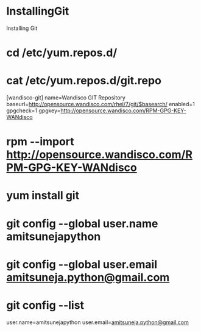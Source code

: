 # InstallingGit
Installing Git

# cd /etc/yum.repos.d/


# cat /etc/yum.repos.d/git.repo
[wandisco-git]
name=Wandisco GIT Repository
baseurl=http://opensource.wandisco.com/rhel/7/git/$basearch/
enabled=1
gpgcheck=1
gpgkey=http://opensource.wandisco.com/RPM-GPG-KEY-WANdisco
#


# rpm --import http://opensource.wandisco.com/RPM-GPG-KEY-WANdisco

# yum install git

# git config --global user.name amitsunejapython
# git config --global user.email amitsuneja.python@gmail.com
# git config --list
user.name=amitsunejapython
user.email=amitsuneja.python@gmail.com


